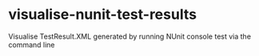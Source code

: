 # visualise-nunit-test-results
Visualise TestResult.XML generated by running NUnit console test via the command line
